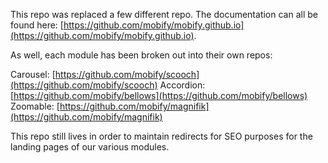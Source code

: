 This repo was replaced a few different repo. The documentation can all be found here:
[https://github.com/mobify/mobify.github.io](https://github.com/mobify/mobify.github.io).

As well, each module has been broken out into their own repos:

Carousel: [https://github.com/mobify/scooch](https://github.com/mobify/scooch)
Accordion: [https://github.com/mobify/bellows](https://github.com/mobify/bellows)
Zoomable: [https://github.com/mobify/magnifik](https://github.com/mobify/magnifik)

This repo still lives in order to maintain redirects for SEO purposes for the landing pages
of our various modules.

